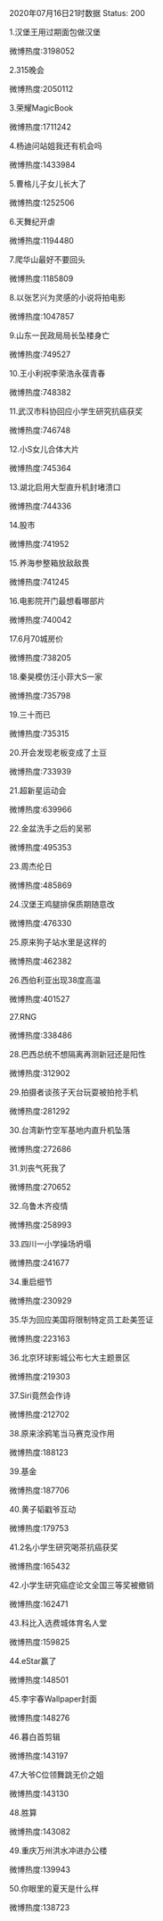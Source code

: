 2020年07月16日21时数据
Status: 200

1.汉堡王用过期面包做汉堡

微博热度:3198052

2.315晚会

微博热度:2050112

3.荣耀MagicBook

微博热度:1711242

4.杨迪问站姐我还有机会吗

微博热度:1433984

5.曹格儿子女儿长大了

微博热度:1252506

6.天舞纪开虐

微博热度:1194480

7.爬华山最好不要回头

微博热度:1185809

8.以张艺兴为灵感的小说将拍电影

微博热度:1047857

9.山东一民政局局长坠楼身亡

微博热度:749527

10.王小利祝李荣浩永葆青春

微博热度:748382

11.武汉市科协回应小学生研究抗癌获奖

微博热度:746748

12.小S女儿合体大片

微博热度:745364

13.湖北启用大型直升机封堵溃口

微博热度:744336

14.股市

微博热度:741952

15.养海参整箱放敌敌畏

微博热度:741245

16.电影院开门最想看哪部片

微博热度:740042

17.6月70城房价

微博热度:738205

18.秦昊模仿汪小菲大S一家

微博热度:735798

19.三十而已

微博热度:735315

20.开会发现老板变成了土豆

微博热度:733939

21.超新星运动会

微博热度:639966

22.金盆洗手之后的吴邪

微博热度:495353

23.周杰伦日

微博热度:485869

24.汉堡王鸡腿排保质期随意改

微博热度:476330

25.原来狗子站水里是这样的

微博热度:462382

26.西伯利亚出现38度高温

微博热度:401527

27.RNG

微博热度:338486

28.巴西总统不想隔离再测新冠还是阳性

微博热度:312902

29.拍摄者谈孩子天台玩耍被拍抢手机

微博热度:281292

30.台湾新竹空军基地内直升机坠落

微博热度:272686

31.刘丧气死我了

微博热度:270652

32.乌鲁木齐疫情

微博热度:258993

33.四川一小学操场坍塌

微博热度:241677

34.重启细节

微博热度:230929

35.华为回应美国将限制特定员工赴美签证

微博热度:223163

36.北京环球影城公布七大主题景区

微博热度:219303

37.Siri竟然会作诗

微博热度:212702

38.原来涂鸦笔当马赛克没作用

微博热度:188123

39.基金

微博热度:187706

40.黄子韬戳爷互动

微博热度:179753

41.2名小学生研究喝茶抗癌获奖

微博热度:165432

42.小学生研究癌症论文全国三等奖被撤销

微博热度:162471

43.科比入选费城体育名人堂

微博热度:159825

44.eStar赢了

微博热度:148501

45.李宇春Wallpaper封面

微博热度:148276

46.暮白首剪辑

微博热度:143197

47.大爷C位领舞跳无价之姐

微博热度:143130

48.胜算

微博热度:143082

49.重庆万州洪水冲进办公楼

微博热度:139943

50.你眼里的夏天是什么样

微博热度:138723

